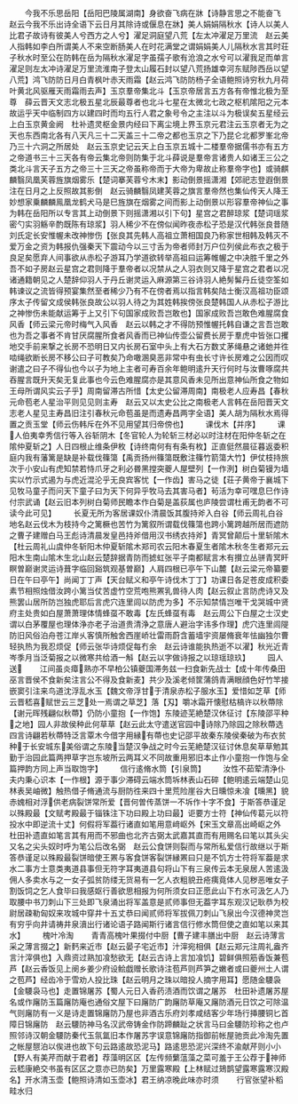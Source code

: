 <!-- { "loadSidebar": true } -->
　　今我不乐思岳阳【岳阳巴陵属湖南】身欲奋飞病在牀【诗静言思之不能奋飞　赵云今我不乐出诗全语下云日月其除诗或偃息在牀】美人娟娟隔秋水【诗人以美人比君子故诗有彼美人兮西方之人兮】濯足洞庭望八荒【左太冲濯足万里流　赵云美人指韩如李白所谓美人不来空断肠美人在时花满堂之谓娟娟美人儿隔秋水言其时荘子秋水时至公在防韩在岳为隔秋水濯足字虽孺子歌有沧浪之水兮可以濯我足而单言濯足则左太冲诗濯足万里流淮南子登太山履石封以望八荒扬雄幸河东赋陟西岳以望八荒】鸿飞防防日月白青枫叶赤天雨霜【赵云鸿飞防防杨子全语鲍照诗穷秋九月荷叶黄北风驱雁天雨霜雨去声】玉京羣帝集北斗【玉京帝居言五方各有帝惟北极为至尊　薛云晋天文志北极五星北辰最尊者也北斗七星在太微北七政之枢机隂阳之元本故运乎天中临制四方以建四时而均五行人君之象号令之主注以斗为极误矣五星经云上白玉京黄金阙　杜补遗灵枢金景内经曰下离尘境上界玉京元君注云玉京者无为之天也东西南北各有八天凡三十二天盖三十二帝之都也玉京之下乃昆仑北都罗峯北帝乃三十六洞之所居处　赵云玉京史记云天上白玉京五城十二楼羣帝据儒书亦有五方之帝道书三十三天各有帝云集北帝则防集于北斗薛说是羣帝言诸贵人如诸王三公之类北斗言天子五方之帝三十三天之帝虽称帝而于大帝为卑故止称羣帝字也】或骑麒麟翳凤凰芙蓉旌旗烟雾乐【楚词搴芙蓉兮木末】影动倒景摇潇湘【郊祀志登遐倒景注在日月之上反照故其影倒　赵云骑麟翳凤建芙蓉之旗言羣帝然也集仙传天人降王妙想家乗麟麟鳯凰龙鹤犬马是巳旌旗在烟雾之间而影上动倒景以形容羣帝神仙之事为韩在岳阳所以专言其上动倒景下则摇潇湘以引下句】星宫之君醉琼浆【楚词瑶浆密勺实羽觞辛酌既陈有琼浆】羽人稀少不在傍似闻昨夜赤松子恐是汉代韩张良昔随刘氏定长安惟幄未改神惨伤【张良其先韩人高祖立萧相国良乃称家世相韩及韩灭不爱万金之资为韩报仇强秦天下震动今以三寸舌为帝者师封万户位列侯此布衣之极于良足矣愿弃人间事欲从赤松子游耳乃学道欲转举高祖曰运筹帷幄之中决胜千里之外吾不如子房赵云星宫之君则降于羣帝者以况禁从之人羽衣则又降于星宫之君者以况诸通籍朝见之人楚辞仰羽人于丹丘谢灵运入麻源第三谷诗羽人絶髣髴丹丘徒空筌如韩谏议之流皆得预宴集然至者稀少乃有不在傍者焉以指言韩矣陆士衡汉高祖功臣颂序太子传留文成侯韩张良故公以羽人待之为其姓韩挨傍张良楚韩国人从赤松子游比之神惨伤未能献运筹于上又引下句国家成败吾岂敢也】国家成败吾岂敢色难腥腐食风香【师云梁元帝时梅气入风香　赵云以韩之才不得防预惟幄托韩自谦之言吾岂敢也为吾之事者不肯甘厌腐腥所食者风香而已神仙传壶公留费长房于羣虎中皆张口攫地交手前来撃之长房不恐明日又内长房石室中头上有大石方数丈茅绳悬之诸虵并徃啮绳欲断长房不移公曰子可教矣乃命噉溷臭恶非常中有虫长寸许长房难之公因而叹谢遣之曰子不得仙也今以子为地上主者可寿百余年鲍明逺升天行何时与汝曹啄腐共吞腥言既升天矣无复此事也今云色难腥腐亦是其意风香未见所出意神仙所食之物如王母所谓风实云子乎】周南留滞古所惜【太史公留滞周南】南极老人应寿昌【春秋元命苞老人星治平则见见则主寿　赵云又以太史公比之南极老人言韩在岳阳晋天文志老人星见主寿昌旧注引春秋元命苞虽是而遗寿昌两字全语】美人胡为隔秋水焉得置之贡玉堂【师云伤韩斥在外不见用望其归帝傍也】
　　课伐木【并序】
　　课人伯夷幸秀信行等入谷斩阴木【冬官轮人为轮斩三材必以时注材在阳仲冬斩之在隂仲夏斩之】人日四根止维条伊枚【诗终南何有有条有枚】正直侹然晨征暮返委积庭内我有藩篱是缺是补载伐篠簜【禹贡扬州篠簜既敷注篠竹箭簜大竹】伊仗枝持旅次于小安山有虎知禁若恃爪牙之利必昬黑摚突夔人屋壁列【一作洌】树白菊镘为墙实以竹示式遏为与虎近混沦乎无良宾客忧【一作齿】害马之徒【荘子黄帝于襄城下见牧马童子而问天下童子曰为天下何异乎牧马去其害马者】茍活为幸可嘿息巳作诗付宗武诵【赵云旧本列树白菊师民瞻本作白菊是盖荻属也庐陵尝谓杜甫无韵者不可读今此可见】
　　长夏无所为客居课奴仆清晨饭其腹持斧入白谷【师云周礼白谷地名赵云伐木为枝持今之篱橛也苦竹为篱叙所谓载伐篠簜也跨小篱跨越所居而遮防之曹子建赠白马王彪诗清晨发皇邑持斧借用汉书绣衣持斧】青冥曾颠后十里斩隂木【杜云周礼山虞仲冬斩阳木仲夏斩隂木郑司农云阳木春夏生者隂木秋冬生者郑元云阳木生南山隂木生北山赵云楚辞据青防而摅虹张平子南都赋言木有攅立丛骈青冥盰瞑曽巅谢灵运诗葺字临回谿筑观基曽巅】人肩四根已亭午下山麓【赵云梁元帝纂要日在午曰亭午】尚闻丁丁声【天台赋义和亭午诗伐木丁丁】功课日各足苍皮成积委素节相照烛借汝跨小篱当仗苦虚竹空荒咆熊罴乳兽待人肉【赵云叙止言防虎诗又及熊罢山居所防岂独虎耶后言虎穴连里闾以防虎为多】不示知禁情岂唯干戈哭城中贤府主处贵如白屋萧萧理体情蜂虿不敢毒【左氏蜂虿有毒　赵云周公下白屋之士汉史谓以白茅覆屋也理体浄亦老子治道贵清浄之意唐人避治字讳多作理】虎穴连里闾隄防旧风俗泊舟苍江岸乆客慎所触舍西崖峤壮雷雨蔚含蓄墙宇资屡脩衰年怯幽独尔曹轻执热为我忍烦促【师云张华诗烦促每冇余　赵云诗谁能执热逝不以濯】秋光近青岑季月当泛菊报之以微寒共给酒一斛【赵云以字做诗报之以琼瑶琼玖】
　　园人送
　　江间虽炎瘴熟亦不早柏公镇夔国滞务兹一扫食新先战士【成十年传桑田巫言晋侯不食新矣注言公不得及食新麦】共少及溪老倾筐蒲鸽青满眼顔色好竹竿接嵌窦引注来鸟道沈浮乱水玉【魏文帝浮甘于清泉赤松子服水玉】爱惜如芝草【师云晋嵇喜赋世云三芝处一焉谓之草芝】落【刄】嚼冰霜开懐慰枯槁许以秋蔕除【谢元晖残翩似秋蔕】仍防小童抱【一作饱】东陵迹芜絶楚汉休征讨【东陵邵平种之地】园人非故侯种此何草草【赵云此太守遣送官园中诗除乃除园之除秋蔕选四言诗翩若秋蔕特泛言覃木今借字用縁有蔕也史记邵平故秦东陵侯秦破为布衣贫种于长安城东美俗谓之东陵当楚汉争战之时今云芜絶楚汉征讨休息矣草草勉其勤于治园此篇两押草字岂东坡所云两耳义不同故重用邪旧本止作小童抱一作饱与全篇押韵方同上声当取饱字】
　　信行逺脩水筒【引泉筒】
　　汝性不茹荤清浄仆夫内秉心识本【一作根】源于事少滞碍云端水筒坼林表山石碎【鲍明逺云端楚山见林表吴岫微】触热借子脩通流与厨防徃来四十里荒险崖谷大日曛惊未飡【曛黑】貌赤媿相对浮供老病裂饼常所爱【晋何曽传蒸饼一不坼作十字不食】于斯答恭谨足以殊殿最【文赋考殿最于锱铢注下功曰殿上功曰最】讵要方士符【神仙传葛元以符投水中即逆流十丈】何假将军葢行诸直如笔用意﨑岖外【宋玉文章高出崎岖之外　杜田补遗直如笔言其有用而不邪曲也北齐古弼太武嘉其直而有用赐名曰笔以其头尖又名之尖头奴时呼为笔公后改名弼　赵云公食饼则裂而与常所私爱信行故继以于斯答恭谨足以殊殿最裂饼暗使王罴与客食饼客裂饼縁罴曰只是不饥方士符将军葢是求水二事方士意类夷道县事但无符字耳夷道县句将山下有三泉传云本无泉居人苦逺汲佣人多卖水与之一女子弧贫防缕无货易有一乞人衣粗貌丑疮痍竟体人见秽恶唯女子割饭饲之乞人食毕曰我感妪行善欲思相报为何所须女曰正愿此山下冇水可汲乞人乃取腰中书刀刺山下三处即飞泉涌出将军盖意是贰师事但无葢字耳东观汉记耿恭为校尉居疎勒匈奴来攻城中穿井十五丈恭曰闻贰师将军拔佩刀刺山飞泉出今汉德神灵岂有穷乎向井请祷井泉濆出行诸论语子路闻斯行诸言信行修水筒但使之直如笔以来其水】
　　槐叶冷淘
　　青青高槐叶果掇付中厨【曹子建丰膳出中厨　赵云诗薄言采之薄言掇之】新麫来近市【赵云晏子宅近市】汁滓宛相俱【赵云郑元注周礼盎齐言汁滓俱也】入鼎资过熟加飡愁欲无【赵云古诗上言加飡饥】碧鲜俱照筋香饭兼苞芦【赵云香饭见上阌乡姜少府设鲙戯赠长歌诗注苞芦则芦笋之嫩者或曰夔州土人谓之苞芦】经齿冷于雪劝人投比珠【赵云明月之珠以暗投人摘字用耳】愿随金騕袅【金騕袅马也】走置锦屠苏【蜀人元日入香药渍酒而饮谓之屠苏　杜田补遗屠苏屋名或作廜防玉篇廜防庵也通俗文屋下曰廜防广韵廜防草庵又廜防酒元日饮之可除温气则廜防有一义是诗走置锦廜防乃屋也非酒古乐府刘孝咸结客少年场行挿腰铜匕首障日锦廜防　赵云騕防神马名汉武帝铸金作防蹄麟趾之状言马曰金騕防珍称之也卢照邻诗汉朝金騕防秦代玉氛氲旧本作屠苏字误意锦廜防指御前帐屋驰贡此冷淘先置之帐屋憇泊以俟进也故下句云路逺故恐泥马】路逺思恐泥兴深终不渝献芹则小小【野人有美芹而献于君者】荐藻明区区【左传频蘩蕰藻之菜可羞于王公荐于神师云嵇康絶交书虽有区区之意亦已防矣】万里露寒殿【上林赋过鳷鹊望露寒露寒汉殿名】开水清玉壶【鲍照诗清如玉壶冰】君王纳凉晚此味亦时须
　　行官张望补稻畦水归
